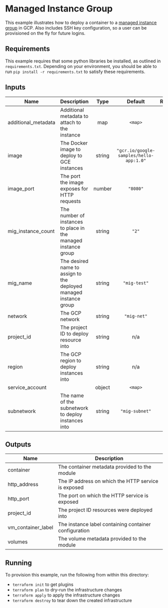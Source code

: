 # Managed Instance Group

This example illustrates how to deploy a container to a [managed instance group](https://cloud.google.com/compute/docs/instance-groups/#managed_instance_groups) in GCP. Also includes SSH key configuration, so a user can be provisioned on the fly for future logins.

## Requirements

This example requires that some python libraries be installed, as outlined in `requirements.txt`. Depending on your environment, you should be able to run `pip install -r requirements.txt` to satisfy these requirements.

<!-- BEGINNING OF PRE-COMMIT-TERRAFORM DOCS HOOK -->
## Inputs

| Name | Description | Type | Default | Required |
|------|-------------|:----:|:-----:|:-----:|
| additional\_metadata | Additional metadata to attach to the instance | map | `<map>` | no |
| image | The Docker image to deploy to GCE instances | string | `"gcr.io/google-samples/hello-app:1.0"` | no |
| image\_port | The port the image exposes for HTTP requests | number | `"8080"` | no |
| mig\_instance\_count | The number of instances to place in the managed instance group | string | `"2"` | no |
| mig\_name | The desired name to assign to the deployed managed instance group | string | `"mig-test"` | no |
| network | The GCP network | string | `"mig-net"` | no |
| project\_id | The project ID to deploy resource into | string | n/a | yes |
| region | The GCP region to deploy instances into | string | n/a | yes |
| service\_account |  | object | `<map>` | no |
| subnetwork | The name of the subnetwork to deploy instances into | string | `"mig-subnet"` | no |

## Outputs

| Name | Description |
|------|-------------|
| container | The container metadata provided to the module |
| http\_address | The IP address on which the HTTP service is exposed |
| http\_port | The port on which the HTTP service is exposed |
| project\_id | The project ID resources were deployed into |
| vm\_container\_label | The instance label containing container configuration |
| volumes | The volume metadata provided to the module |

<!-- END OF PRE-COMMIT-TERRAFORM DOCS HOOK -->

## Running

To provision this example, run the following from within this directory:

- `terraform init` to get plugins
- `terraform plan` to dry-run the infrastructure changes
- `terraform apply` to apply the infrastructure changes
- `terraform destroy` to tear down the created infrastructure

